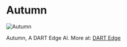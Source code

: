# Autumn

![Autumn](https://raw.githubusercontent.com/radicaldeepscale/Autumn/main/Autumn%20AI.png)

Autumn, A DART Edge AI.
More at: [DART Edge](https://dartedge.com/autumn)
